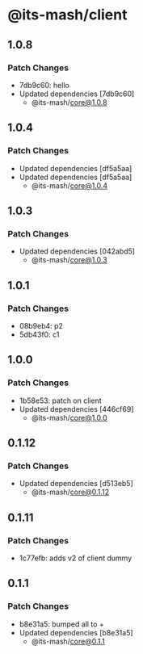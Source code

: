 # @its-mash/client

## 1.0.8

### Patch Changes

- 7db9c60: hello
- Updated dependencies [7db9c60]
  - @its-mash/core@1.0.8

## 1.0.4

### Patch Changes

- Updated dependencies [df5a5aa]
- Updated dependencies [df5a5aa]
  - @its-mash/core@1.0.4

## 1.0.3

### Patch Changes

- Updated dependencies [042abd5]
  - @its-mash/core@1.0.3

## 1.0.1

### Patch Changes

- 08b9eb4: p2
- 5db43f0: c1

## 1.0.0

### Patch Changes

- 1b58e53: patch on client
- Updated dependencies [446cf69]
  - @its-mash/core@1.0.0

## 0.1.12

### Patch Changes

- Updated dependencies [d513eb5]
  - @its-mash/core@0.1.12

## 0.1.11

### Patch Changes

- 1c77efb: adds v2 of client dummy

## 0.1.1

### Patch Changes

- b8e31a5: bumped all to +
- Updated dependencies [b8e31a5]
  - @its-mash/core@0.1.1
